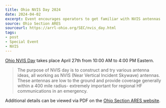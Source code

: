 ```yaml
---
title: Ohio NVIS Day 2024
date: 2024-04-02
excerpt: Event encourages operators to get familiar with NVIS antennas.
source: Ohio Section ARES
sourceurl: https://arrl-ohio.org/SEC/nvis_day.html
tags:
- post
- Special Event
- NVIS
---
```

[Ohio NVIS Day](https://arrl-ohio.org/SEC/nvis_day.html) takes place April 27th from 10:00 AM to 4:00 PM Eastern. 

> The purpose of NVIS day is to construct and try various antenna ideas, all working as NVIS (Near Vertical Incident Skywave) antennas. These antennas are low to the ground and provide coverage generally within a 400 mile radius- extremely important for regional HF communications in an emergency.

Additional details can be viewed via PDF on the [Ohio Section ARES website](https://arrl-ohio.org/SEC/nvis/Ohio%202024%20ARES%20NVIS%20Day%20Details%20Revised.pdf).